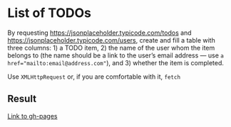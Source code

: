 # List of TODOs

By requesting https://jsonplaceholder.typicode.com/todos and https://jsonplaceholder.typicode.com/users, create and fill a table with three columns: 1) a TODO item, 2) the name of the user whom the item belongs to (the name should be a link to the user’s email address — use `a href="mailto:email@address.com"`), and 3) whether the item is completed.

Use `XMLHttpRequest` or, if you are comfortable with it, `fetch`

## Result
[Link to gh-pages](https://yojikyo.github.io/js_list-of-todos/)
